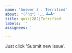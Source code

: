 ```yaml
---
name: 'Answer 3 : Terrified'
about: "(╯°□°）╯︵ ┻━┻"
title: quiz|282|Terrified
labels: ''
assignees: ''

---
```


Just click 'Submit new issue'.
